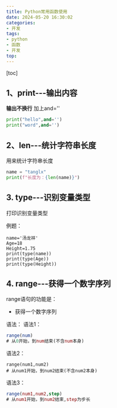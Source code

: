 ```yaml
---
title: Python常用函数使用
date: 2024-05-20 16:30:02
categories: 
- 开发
tags: 
- python
- 函数
- 开发
top: 
---
```

[toc]

## 1、print---输出内容
 **输出不换行**
加上and=''
``` python
print("hello",and='')
print("word",and='')
```
## 2、len---统计字符串长度
用来统计字符串长度

``` python
name = "tanglx"
print(f"长度为：{len(name)}")
```

## 3. type---识别变量类型
打印识别变量类型

例题：
``` routeros
name='汤龙祥'
Age=18
Height=1.75
print(type(name))
print(type(Age))
print(type(Height))
```

## 4. range---获得一个数字序列
range语句的功能是：
- 获得一个数字序列

语法：
语法1：

``` maxima
range(num)
# 从0开始，到num结束(不含num本身)
```

语法2：

``` stylus
range(num1,num2)
# 从num1开始，到num2结束(不含num2本身)
```

语法3：

``` maxima
range(num1,num2,step)
# 从num1开始，到num2结束,step为步长
```